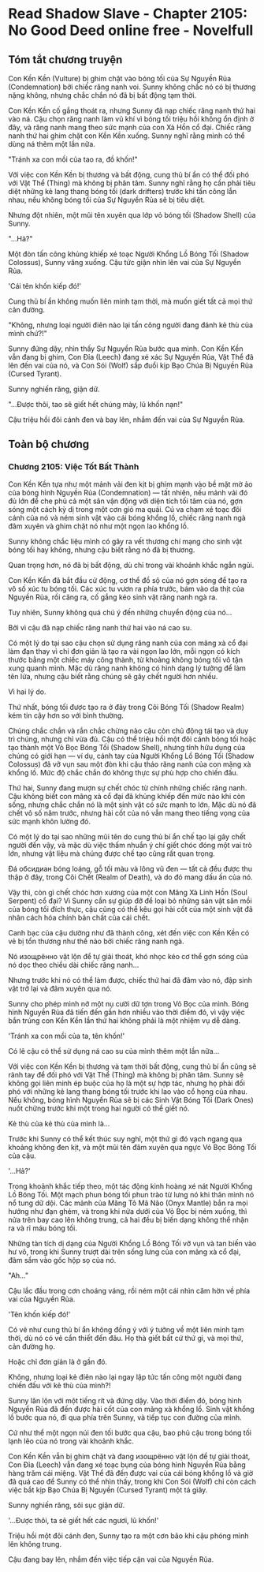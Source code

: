 # Read Shadow Slave - Chapter 2105: No Good Deed online free - Novelfull

## Tóm tắt chương truyện

Con Kền Kền (Vulture) bị ghim chặt vào bóng tối của Sự Nguyền Rủa (Condemnation) bởi chiếc răng nanh voi. Sunny không chắc nó có bị thương nặng không, nhưng chắc chắn nó đã bị bất động tạm thời.

Con Kền Kền cố gắng thoát ra, nhưng Sunny đã nạp chiếc răng nanh thứ hai vào ná. Cậu chọn răng nanh làm vũ khí vì bóng tối triệu hồi không ổn định ở đây, và răng nanh mang theo sức mạnh của con Xà Hồn cổ đại. Chiếc răng nanh thứ hai ghim chặt con Kền Kền xuống. Sunny nghĩ rằng mình có thể dùng ná thêm một lần nữa.

"Tránh xa con mồi của tao ra, đồ khốn!"

Với việc con Kền Kền bị thương và bất động, cung thủ bí ẩn có thể đối phó với Vật Thể (Thing) mà không bị phân tâm. Sunny nghĩ rằng họ cần phải tiêu diệt những kẻ lang thang bóng tối (dark drifters) trước khi tấn công lẫn nhau, nếu không bóng tối của Sự Nguyền Rủa sẽ bị tiêu diệt.

Nhưng đột nhiên, một mũi tên xuyên qua lớp vỏ bóng tối (Shadow Shell) của Sunny.

"...Hả?"

Một đòn tấn công khủng khiếp xé toạc Người Khổng Lồ Bóng Tối (Shadow Colossus), Sunny văng xuống. Cậu tức giận nhìn lên vai của Sự Nguyền Rủa.

'Cái tên khốn kiếp đó!'

Cung thủ bí ẩn không muốn liên minh tạm thời, mà muốn giết tất cả mọi thứ cản đường.

"Không, nhưng loại người điên nào lại tấn công người đang đánh kẻ thù của mình chứ?!"

Sunny đứng dậy, nhìn thấy Sự Nguyền Rủa bước qua mình. Con Kền Kền vẫn đang bị ghim, Con Đỉa (Leech) đang xé xác Sự Nguyền Rủa, Vật Thể đã lên đến vai của nó, và Con Sói (Wolf) sắp đuổi kịp Bạo Chúa Bị Nguyền Rủa (Cursed Tyrant).

Sunny nghiến răng, giận dữ.

"...Được thôi, tao sẽ giết hết chúng mày, lũ khốn nạn!"

Cậu triệu hồi đôi cánh đen và bay lên, nhắm đến vai của Sự Nguyền Rủa.

## Toàn bộ chương

### Chương 2105: Việc Tốt Bất Thành

Con Kền Kền tựa như một mảnh vải đen kịt bị ghim mạnh vào bề mặt mờ ảo của bóng hình Nguyền Rủa (Condemnation) — tất nhiên, nếu mảnh vải đó đủ lớn để che phủ cả một sân vận động với diện tích tối tăm của nó, gợn sóng một cách kỳ dị trong một cơn gió ma quái. Cú va chạm xé toạc đôi cánh của nó và ném sinh vật vào cái bóng khổng lồ, chiếc răng nanh ngà đâm xuyên và ghim chặt nó như một ngọn lao khổng lồ.

Sunny không chắc liệu mình có gây ra vết thương chí mạng cho sinh vật bóng tối hay không, nhưng cậu biết rằng nó đã bị thương.

Quan trọng hơn, nó đã bị bất động, dù chỉ trong vài khoảnh khắc ngắn ngủi.

Con Kền Kền đã bắt đầu cử động, cơ thể đồ sộ của nó gợn sóng để tạo ra vô số xúc tu bóng tối. Các xúc tu vươn ra phía trước, bám vào da thịt của Nguyền Rủa, rồi căng ra, cố gắng kéo sinh vật răng nanh ngà ra.

Tuy nhiên, Sunny không quá chú ý đến những chuyển động của nó…

Bởi vì cậu đã nạp chiếc răng nanh thứ hai vào ná cao su.

Có một lý do tại sao cậu chọn sử dụng răng nanh của con mãng xà cổ đại làm đạn thay vì chỉ đơn giản là tạo ra vài ngọn lao lớn, mỗi ngọn có kích thước bằng một chiếc máy công thành, từ khoảng không bóng tối vô tận xung quanh mình. Mặc dù răng nanh không có hình dạng lý tưởng để làm tên lửa, nhưng cậu biết rằng chúng sẽ gây chết người hơn nhiều.

Vì hai lý do.

Thứ nhất, bóng tối được tạo ra ở đây trong Cõi Bóng Tối (Shadow Realm) kém tin cậy hơn so với bình thường.

Chúng chắc chắn và rắn chắc chừng nào cậu còn chủ động tái tạo và duy trì chúng, nhưng chỉ vừa đủ. Cậu có thể triệu hồi một đôi cánh bóng tối hoặc tạo thành một Vỏ Bọc Bóng Tối (Shadow Shell), nhưng tính hữu dụng của chúng có giới hạn — ví dụ, cánh tay của Người Khổng Lồ Bóng Tối (Shadow Colossus) đã vỡ vụn sau một đòn khi cậu tháo răng nanh của con mãng xà khổng lồ. Mức độ chắc chắn đó không thực sự phù hợp cho chiến đấu.

Thứ hai, Sunny đang mượn sự chết chóc từ chính những chiếc răng nanh. Cậu không biết con mãng xà cổ đại đã khủng khiếp đến mức nào khi còn sống, nhưng chắc chắn nó là một sinh vật có sức mạnh to lớn. Mặc dù nó đã chết vô số năm trước, nhưng hài cốt của nó vẫn mang theo tiếng vọng của sức mạnh khôn lường đó.

Có một lý do tại sao những mũi tên do cung thủ bí ẩn chế tạo lại gây chết người đến vậy, và mặc dù việc thấm nhuần ý chí giết chóc đóng một vai trò lớn, nhưng vật liệu mà chúng được chế tạo cũng rất quan trọng.

Đá обсидиан bóng loáng, gỗ tối màu và lông vũ đen — tất cả đều được thu thập ở đây, trong Cõi Chết (Realm of Death), và do đó mang dấu ấn của nó.

Vậy thì, còn gì chết chóc hơn xương của một con Mãng Xà Linh Hồn (Soul Serpent) cổ đại? Vì Sunny cần sự giúp đỡ để loại bỏ những sản vật săn mồi của bóng tối đích thực, cậu cũng có thể kêu gọi hài cốt của một sinh vật đã nhân cách hóa chính bản chất của cái chết.

Canh bạc của cậu dường như đã thành công, xét đến việc con Kền Kền có vẻ bị tổn thương như thế nào bởi chiếc răng nanh ngà.

Nó изощрённо vật lộn để tự giải thoát, khó nhọc kéo cơ thể gợn sóng của nó dọc theo chiều dài chiếc răng nanh…

Nhưng trước khi nó có thể làm được, chiếc thứ hai đã đâm vào nó, đập sinh vật trở lại và đâm xuyên qua nó.

Sunny cho phép mình nở một nụ cười dữ tợn trong Vỏ Bọc của mình. Bóng hình Nguyền Rủa đã tiến đến gần hơn nhiều vào thời điểm đó, vì vậy việc bắn trúng con Kền Kền lần thứ hai không phải là một nhiệm vụ dễ dàng.

'Tránh xa con mồi của ta, tên khốn!'

Có lẽ cậu có thể sử dụng ná cao su của mình thêm một lần nữa...

Với việc con Kền Kền bị thương và tạm thời bất động, cung thủ bí ẩn cũng sẽ rảnh tay để đối phó với Vật Thể (Thing) mà không bị phân tâm. Sunny sẽ không gọi liên minh ép buộc của họ là một sự hợp tác, nhưng họ phải đối phó với những kẻ lang thang bóng tối trước khi lao vào cổ họng của nhau. Nếu không, bóng hình Nguyền Rủa sẽ bị các Sinh Vật Bóng Tối (Dark Ones) nuốt chửng trước khi một trong hai người có thể giết nó.

Kẻ thù của kẻ thù của mình là…

Trước khi Sunny có thể kết thúc suy nghĩ, một thứ gì đó vạch ngang qua khoảng không đen kịt, và một mũi tên đâm xuyên qua ngực Vỏ Bọc Bóng Tối của cậu.

'…Hả?'

Trong khoảnh khắc tiếp theo, một tác động kinh hoàng xé nát Người Khổng Lồ Bóng Tối. Một mạch phun bóng tối phun trào từ lưng nó khi thân mình nó nổ tung dữ dội. Các mảnh của Măng Tô Mã Não (Onyx Mantle) bắn ra mọi hướng như đạn ghém, và trong khi nửa dưới của Vỏ Bọc bị ném xuống, thì nửa trên bay cao lên không trung, cả hai đều bị biến dạng không thể nhận ra và rỉ máu bóng tối.

Những tàn tích dị dạng của Người Khổng Lồ Bóng Tối vỡ vụn và tan biến vào hư vô, trong khi Sunny trượt dài trên sống lưng của con mãng xà cổ đại, đâm sầm vào gốc hộp sọ của nó.

"Ah…"

Cậu lắc đầu trong cơn choáng váng, rồi ném một cái nhìn căm hờn về phía vai của Nguyền Rủa.

'Tên khốn kiếp đó!'

Có vẻ như cung thủ bí ẩn không đồng ý với ý tưởng về một liên minh tạm thời, dù nó có vẻ cần thiết đến đâu. Họ thà giết bất cứ thứ gì, và mọi thứ, cản đường họ.

Hoặc chỉ đơn giản là ở gần đó.

Không, nhưng loại kẻ điên nào lại ngay lập tức tấn công một người đang chiến đấu với kẻ thù của mình?!

Sunny lăn lộn với một tiếng rít và đứng dậy. Vào thời điểm đó, bóng hình Nguyền Rủa đã đến được hài cốt của con mãng xà khổng lồ. Sinh vật khổng lồ bước qua nó, đi qua phía trên Sunny, và tiếp tục con đường của mình.

Cứ như thể một ngọn núi đen tối bước qua cậu, bao phủ cậu trong bóng tối lạnh lẽo của nó trong vài khoảnh khắc.

Con Kền Kền vẫn bị ghim chặt và đang изощрённо vật lộn để tự giải thoát, Con Đỉa (Leech) vẫn đang xé toạc bụng của bóng hình Nguyền Rủa bằng hàng trăm cái miệng. Vật Thể đã đến được vai của cái bóng khổng lồ và giờ đã quá cao để Sunny có thể nhìn thấy, trong khi Con Sói (Wolf) chỉ còn cách việc bắt kịp Bạo Chúa Bị Nguyền (Cursed Tyrant) một tá giây.

Sunny nghiến răng, sôi sục giận dữ.

'…Được thôi, ta sẽ giết hết các ngươi, lũ khốn!'

Triệu hồi một đôi cánh đen, Sunny tạo ra một cơn bão khi cậu phóng mình lên không trung.

Cậu đang bay lên, nhắm đến việc tiếp cận vai của Nguyền Rủa.